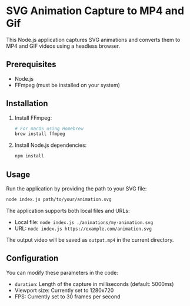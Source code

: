 # SVG Animation Capture to MP4 and Gif

This Node.js application captures SVG animations and converts them to MP4 and GIF videos using a headless browser.

## Prerequisites

- Node.js
- FFmpeg (must be installed on your system)

## Installation

1. Install FFmpeg:
   ```bash
   # For macOS using Homebrew
   brew install ffmpeg
   ```

2. Install Node.js dependencies:
   ```bash
   npm install
   ```

## Usage

Run the application by providing the path to your SVG file:
```bash
node index.js path/to/your/animation.svg
```

The application supports both local files and URLs:
- Local file: `node index.js ./animations/my-animation.svg`
- URL: `node index.js https://example.com/animation.svg`

The output video will be saved as `output.mp4` in the current directory.

## Configuration

You can modify these parameters in the code:
- `duration`: Length of the capture in milliseconds (default: 5000ms)
- Viewport size: Currently set to 1280x720
- FPS: Currently set to 30 frames per second
